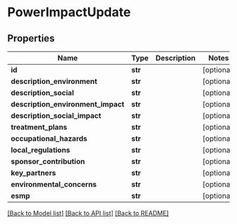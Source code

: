 # PowerImpactUpdate

## Properties
Name | Type | Description | Notes
------------ | ------------- | ------------- | -------------
**id** | **str** |  | [optional] 
**description_environment** | **str** |  | [optional] 
**description_social** | **str** |  | [optional] 
**description_environment_impact** | **str** |  | [optional] 
**description_social_impact** | **str** |  | [optional] 
**treatment_plans** | **str** |  | [optional] 
**occupational_hazards** | **str** |  | [optional] 
**local_regulations** | **str** |  | [optional] 
**sponsor_contribution** | **str** |  | [optional] 
**key_partners** | **str** |  | [optional] 
**environmental_concerns** | **str** |  | [optional] 
**esmp** | **str** |  | [optional] 

[[Back to Model list]](../README.md#documentation-for-models) [[Back to API list]](../README.md#documentation-for-api-endpoints) [[Back to README]](../README.md)


